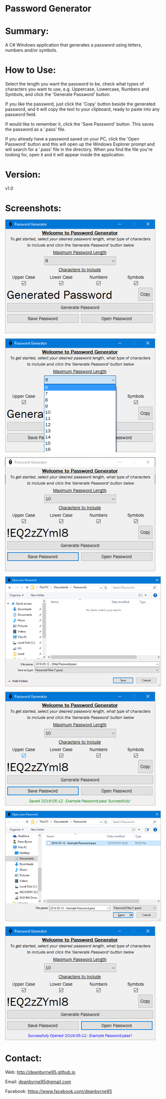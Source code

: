 # Password Generator

Summary:
=======================================================================
A C# Windows application that generates a password using letters, numbers and/or symbols.

How to Use:
=======================================================================
Select the length you want the password to be, check what types of characters you want to use, e.g. Uppercase, Lowercase, Numbers and Symbols, and click the 'Generate Password' button.

If you like the password, just click the 'Copy' button beside the generated password, and it will copy the text to your clipboard, ready to paste into any password field.

If would like to remember it, click the 'Save Password' button. This saves the password as a '.pass' file.

If you already have a password saved on your PC, click the 'Open Password' button and this will open up the Windows Explorer prompt and will search for a '.pass' file in the directory. When you find the file you're looking for, open it and it will appear inside the application.

Version:
=======================================================================
v1.0

Screenshots:
=======================================================================
![Application Preview](https://raw.githubusercontent.com/deanbyrne95/Password-Generator/master/PasswordGenerator-Images/ApplicationPreview.PNG "This is the main look of the Windows application")

![Password Length](https://raw.githubusercontent.com/deanbyrne95/Password-Generator/master/PasswordGenerator-Images/ApplicationPasswordLength.PNG "You can choose a password from 6 characters to 16 characters")

![Generating a Password](https://raw.githubusercontent.com/deanbyrne95/Password-Generator/master/PasswordGenerator-Images/GeneratedPassword.PNG "Password Generated using the length and character selection")

![Saving a Password](https://raw.githubusercontent.com/deanbyrne95/Password-Generator/master/PasswordGenerator-Images/SavePrompt.PNG "The file will be saved as a '.pass' with the date (YYYY-MM-DD). Just edit the '[Site]' text to whatever you need the password for, e.g. Facebook")

![Password Save Confirmation](https://raw.githubusercontent.com/deanbyrne95/Password-Generator/master/PasswordGenerator-Images/SaveConfirmation.PNG "A confirmation will be prompted inside the application when the file is saved")

![Opening a Password](https://raw.githubusercontent.com/deanbyrne95/Password-Generator/master/PasswordGenerator-Images/OpenPrompt.PNG "The prompt will search for a '.pass' file. Just locate it inside the directory and open")

![Password Open Confirmation](https://raw.githubusercontent.com/deanbyrne95/Password-Generator/master/PasswordGenerator-Images/OpenConfirmation.PNG "A confirmation will be prompted inside the application when the file is opened")

Contact:
=======================================================================
Web: http://deanbyrne95.github.io

Email: deanbyrne95@gmail.com

Facebook: https://www.facebook.com/deanbyrne95
